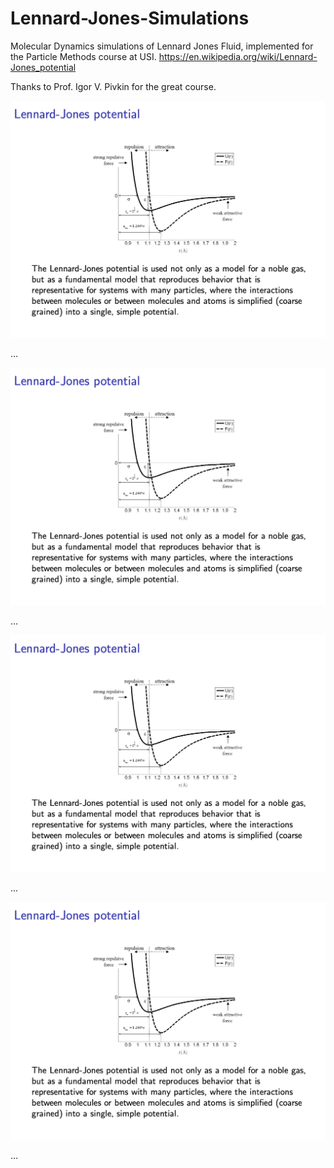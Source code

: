 # Lennard-Jones-Simulations


Molecular Dynamics simulations of Lennard Jones Fluid, implemented for the Particle Methods course at USI.
https://en.wikipedia.org/wiki/Lennard-Jones_potential

Thanks to Prof. Igor V. Pivkin for the great course.

![LennardJones01](/LennardJones01.png)

...

![LennardJones0](/LennardJones01.png)

...

![LennardJones1](/LennardJones01.png)

...

![LennardJones2](/LennardJones01.png)

...
